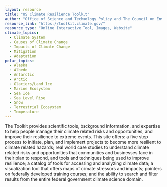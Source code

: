 ```yaml
---
layout: resource
title: "US Climate Resilience Toolkit"
author: "Office of Science and Technology Policy and The Council on Environmental Quality"
resource_link: "https://toolkit.climate.gov/"
resource_type: "Online Interactive Tool, Images, Website"
climate_topics:
  - Climate System
  - Causes of Climate Change
  - Impacts of Climate Change
  - Mitigation
  - Adaptation
polar_topics:
  - Alaska
  - Albedo
  - Antarctic
  - Arctic
  - Glaciers/Land Ice
  - Marine Ecosystem
  - Sea Ice
  - Sea Level Rise
  - Snow
  - Terrestrial Ecosystem
  - Temperature
---
```


The Toolkit provides scientific tools, background information, and expertise to help people manage their climate related risks and opportunities, and improve their resilience to extreme events. This site offers: a five step process to initiate, plan, and implement projects to become more resilient to climate related hazards; real world case studies to understand climate related risks and opportunities that communities and businesses face in their plan to respond, and tools and techniques being used to improve resilience; a catalog of tools for accessing and analyzing climate data; a visualization tool that offers maps of climate stressors and impacts; pointers on federally developed training courses; and the ability to search and filter results from the entire federal government climate science domain. 